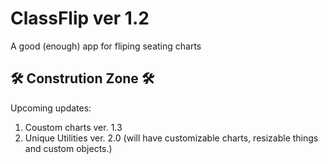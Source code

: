 # ClassFlip ver 1.2
A good (enough) app for fliping seating charts

## 🛠 Constrution Zone 🛠

Upcoming updates:

1.  Coustom charts ver. 1.3
2. Unique Utilities ver. 2.0 (will have customizable charts, resizable things and custom objects.) 
